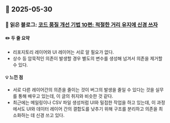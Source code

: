 ## 📅 2025-05-30
### 📖 읽은 블로그: [코드 품질 개선 기법 10편: 적절한 거리 유지에 신경 쓰자](https://techblog.lycorp.co.jp/ko/techniques-for-improving-code-quality-10)
#### ✏️ 두 줄 요약
- 리포지토리 레이어와 UI 레이어는 서로 알 필요가 없다.
- 상수 등 암묵적인 의존이 발생할 경우 별도의 변수를 생성해 넘겨서 의존을 제거할 수 있다.
#### 💡 느낀 점
- 서로 다른 레이어간의 의존을 줄이는 것이 버그의 발생을 줄일 수 있다는 것을 실무를 통해 배우고 있는데, 이 글의 취지와 비슷한 것 같다.
- 최근에는 메일링이나 CSV 파일 생성처럼 UI와 밀접한 작업을 하고 있는데, 이 과정에서도 UI와 데이터 레이어 간의 결합도를 낮추기 위해 구조를 분리하고 의존을 최소화하는 데 신경 쓰고 있다. 